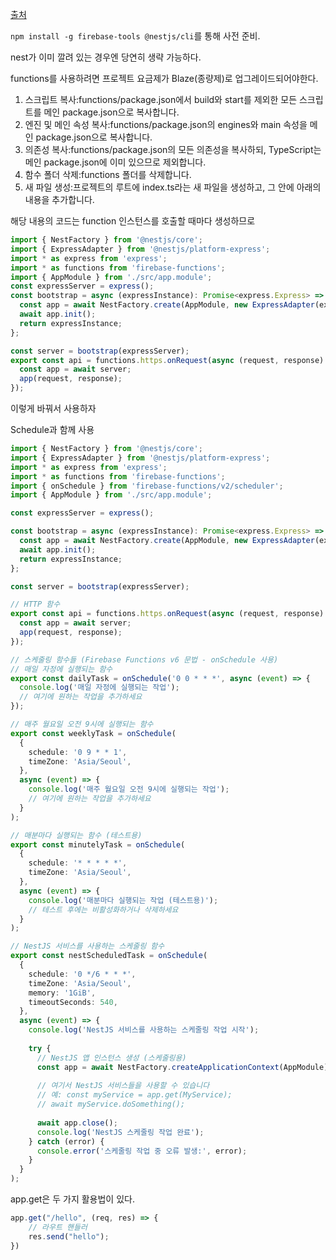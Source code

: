[출처](https://kyurasi.tistory.com/entry/Firebase-function-%EC%9C%BC%EB%A1%9C-Nest-%EB%B0%B1%EC%97%94%EB%93%9C-%ED%94%84%EB%A1%9C%EC%A0%9D%ED%8A%B8-%EB%B0%B0%ED%8F%AC%ED%95%98%EA%B8%B0)

`npm install -g firebase-tools @nestjs/cli`를 통해 사전 준비.

nest가 이미 깔려 있는 경우엔 당연히 생략 가능하다.

functions를 사용하려면 프로젝트 요금제가 Blaze(종량제)로 업그레이드되어야한다.

1. 스크립트 복사:functions/package.json에서 build와 start를 제외한 모든 스크립트를 메인 package.json으로 복사합니다.
2. 엔진 및 메인 속성 복사:functions/package.json의 engines와 main 속성을 메인 package.json으로 복사합니다.
3. 의존성 복사:functions/package.json의 모든 의존성을 복사하되, TypeScript는 메인 package.json에 이미 있으므로 제외합니다.
4. 함수 폴더 삭제:functions 폴더를 삭제합니다.
5. 새 파일 생성:프로젝트의 루트에 index.ts라는 새 파일을 생성하고, 그 안에 아래의 내용을 추가합니다.


해당 내용의 코드는 function 인스턴스를 호출할 때마다 생성하므로

```ts
import { NestFactory } from '@nestjs/core';
import { ExpressAdapter } from '@nestjs/platform-express';
import * as express from 'express';
import * as functions from 'firebase-functions';
import { AppModule } from './src/app.module';
const expressServer = express();
const bootstrap = async (expressInstance): Promise<express.Express> => {
  const app = await NestFactory.create(AppModule, new ExpressAdapter(expressInstance));
  await app.init();
  return expressInstance;
};

const server = bootstrap(expressServer);
export const api = functions.https.onRequest(async (request, response) => {
  const app = await server;
  app(request, response);
});
```

이렇게 바꿔서 사용하자


Schedule과 함께 사용
```ts
import { NestFactory } from '@nestjs/core';
import { ExpressAdapter } from '@nestjs/platform-express';
import * as express from 'express';
import * as functions from 'firebase-functions';
import { onSchedule } from 'firebase-functions/v2/scheduler';
import { AppModule } from './src/app.module';

const expressServer = express();

const bootstrap = async (expressInstance): Promise<express.Express> => {
  const app = await NestFactory.create(AppModule, new ExpressAdapter(expressInstance));
  await app.init();
  return expressInstance;
};

const server = bootstrap(expressServer);

// HTTP 함수
export const api = functions.https.onRequest(async (request, response) => {
  const app = await server;
  app(request, response);
});

// 스케줄링 함수들 (Firebase Functions v6 문법 - onSchedule 사용)
// 매일 자정에 실행되는 함수
export const dailyTask = onSchedule('0 0 * * *', async (event) => {
  console.log('매일 자정에 실행되는 작업');
  // 여기에 원하는 작업을 추가하세요
});

// 매주 월요일 오전 9시에 실행되는 함수  
export const weeklyTask = onSchedule(
  {
    schedule: '0 9 * * 1',
    timeZone: 'Asia/Seoul',
  },
  async (event) => {
    console.log('매주 월요일 오전 9시에 실행되는 작업');
    // 여기에 원하는 작업을 추가하세요
  }
);

// 매분마다 실행되는 함수 (테스트용)
export const minutelyTask = onSchedule(
  {
    schedule: '* * * * *',
    timeZone: 'Asia/Seoul',
  },
  async (event) => {
    console.log('매분마다 실행되는 작업 (테스트용)');
    // 테스트 후에는 비활성화하거나 삭제하세요
  }
);

// NestJS 서비스를 사용하는 스케줄링 함수
export const nestScheduledTask = onSchedule(
  {
    schedule: '0 */6 * * *',
    timeZone: 'Asia/Seoul',
    memory: '1GiB',
    timeoutSeconds: 540,
  },
  async (event) => {
    console.log('NestJS 서비스를 사용하는 스케줄링 작업 시작');
    
    try {
      // NestJS 앱 인스턴스 생성 (스케줄링용)
      const app = await NestFactory.createApplicationContext(AppModule);
      
      // 여기서 NestJS 서비스들을 사용할 수 있습니다
      // 예: const myService = app.get(MyService);
      // await myService.doSomething();
      
      await app.close();
      console.log('NestJS 스케줄링 작업 완료');
    } catch (error) {
      console.error('스케줄링 작업 중 오류 발생:', error);
    }
  }
);
```

app.get은 두 가지 활용법이 있다.

```ts
app.get("/hello", (req, res) => {
	// 라우트 핸들러
	res.send("hello");
})
```
